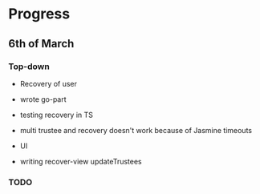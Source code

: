 # Progress

## 6th of March

### Top-down

- Recovery of user
- wrote go-part
- testing recovery in TS
- multi trustee and recovery doesn't work because of Jasmine timeouts

- UI
- writing recover-view updateTrustees

### TODO